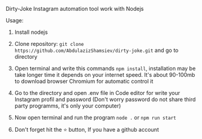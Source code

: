 Dirty-Joke
Instagram automation tool work with Nodejs

Usage:

1. Install <a name="nodejs.org"> nodejs </a>


2. Clone repository: `git clone https://github.com/AbdulazizShamsiev/dirty-joke.git` and go to directory


3. Open terminal and write this commands `npm install`, installation may be take longer time it depends on your internet speed. It's about 90-100mb to download browser <a name='https://www.chromium.org/getting-involved/download-chromium/'>Chromium </a> for automatic control it

4. Go to the directory and open .env file in Code editor for write your Instagram profil and password
(Don't worry password do not share third party programms, it's only your computer)

5. Now open terminal and run the program ```node .``` or `npm run start`

6. Don't forget hit the ⭐ button, If you have a github account
